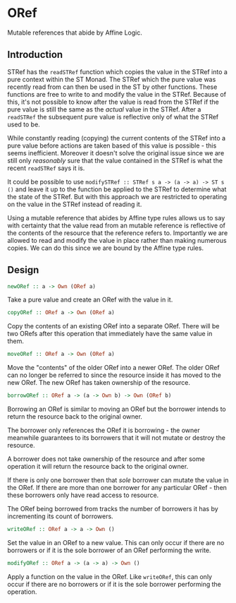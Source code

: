 ORef
====

Mutable references that abide by Affine Logic.


Introduction
------------

STRef has the `readSTRef` function which copies the value in the STRef 
into a pure context within the ST Monad. 
The STRef which the pure value was recently read from can then be used in the 
ST by other functions. These functions are free to write to and modify the value
in the STRef.  Because of this, it's not possible to know after the value is read
from the STRef if the pure value is still the same as the *actual* value in the 
STRef. After a `readSTRef` the subsequent pure value is reflective only of what 
the STRef used to be. 

While constantly reading (copying) the current contents of the STRef into a pure value
before actions are taken based of this value is possible - this seems inefficient.
Moreover it doesn't solve the original issue since we are still only *reasonably* 
sure that the value contained in the STRef is what the recent `readSTRef` says it is.

It could be possible to use `modifySTRef :: STRef s a -> (a -> a) -> ST s ()`
and leave it up to the function be applied to the STRef to determine what the state 
of the STRef. But with this approach we are restricted to operating on the value in
the STRef instead of reading it.

Using a mutable reference that abides by Affine type rules allows us to say with
certainty that the value read from an mutable reference is reflective of the contents
of the resource that the reference refers to. Importantly we are allowed to read and
modify the value in place rather than making numerous copies. We can do this since we 
are bound by the Affine type rules.


Design
------


```haskell
newORef :: a -> Own (ORef a)
```

Take a pure value and create an ORef with the value in it.


```haskell
copyORef :: ORef a -> Own (ORef a)
```

Copy the contents of an existing ORef into a separate ORef.
There will be two ORefs after this operation that immediately
have the same value in them.


```haskell
moveORef :: ORef a -> Own (ORef a)
```

Move the "contents" of the older ORef into a newer ORef.
The older ORef can no longer be referred to since the resource inside
it has moved to the new ORef. The new ORef has taken ownership of the
resource.


```haskell
borrowORef :: ORef a -> (a -> Own b) -> Own (ORef b)
```

Borrowing an ORef is similar to moving an ORef but the borrower intends to return
the resource back to the original owner.

The borrower only references the ORef it is borrowing - the owner meanwhile guarantees 
to its borrowers that it will not mutate or destroy the resource.

A borrower does not take ownership of the resource and after some operation it will
return the resource back to the original owner.

If there is only one borrower then that *sole* borrower can mutate the value in the
ORef.  If there are more than one borrower for any particular ORef - then these borrowers 
only have read access to resource.

The ORef being borrowed from tracks the number of borrowers it has by incrementing its
count of borrowers.


```haskell
writeORef :: ORef a -> a -> Own ()
```

Set the value in an ORef to a new value. This can only occur if there are no 
borrowers or if it is the sole borrower of an ORef performing the write.


```haskell
modifyORef :: ORef a -> (a -> a) -> Own ()
```

Apply a function on the value in the ORef. Like `writeORef`, this can only occur if there
are no borrowers or if it is the sole borrower performing the operation.
